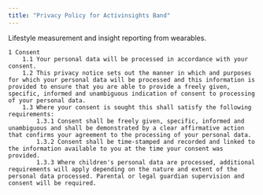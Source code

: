 ```yaml
---
title: "Privacy Policy for Activinsights Band"
---
```


Lifestyle measurement and insight reporting from wearables.

    1 Consent
        1.1 Your personal data will be processed in accordance with your consent.
        1.2 This privacy notice sets out the manner in which and purposes for which your personal data will be processed and this information is provided to ensure that you are able to provide a freely given, specific, informed and unambiguous indication of consent to processing of your personal data.
        1.3 Where your consent is sought this shall satisfy the following requirements:
            1.3.1 Consent shall be freely given, specific, informed and unambiguous and shall be demonstrated by a clear affirmative action that confirms your agreement to the processing of your personal data.
            1.3.2 Consent shall be time-stamped and recorded and linked to the information available to you at the time your consent was provided.
            1.3.3 Where children's personal data are processed, additional requirements will apply depending on the nature and extent of the personal data processed. Parental or legal guardian supervision and consent will be required.


